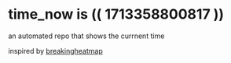 # time_now is (( 1713358800817 ))

an automated repo that shows the currnent time

inspired by [breakingheatmap](https://github.com/breakingheatmap/breakingheatmap)